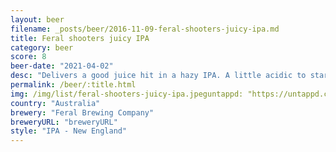 ```yaml
---
layout: beer
filename: _posts/beer/2016-11-09-feral-shooters-juicy-ipa.md
title: Feral shooters juicy IPA
category: beer
score: 8
beer-date: "2021-04-02"
desc: "Delivers a good juice hit in a hazy IPA. A little acidic to start but bellows quickly"
permalink: /beer/:title.html
img: /img/list/feral-shooters-juicy-ipa.jpeguntappd: "https://untappd.com/b/feral-brewing-company-shooters-juicy-ipa/2593749"
country: "Australia"
brewery: "Feral Brewing Company"
breweryURL: "breweryURL"
style: "IPA - New England"
---
```

